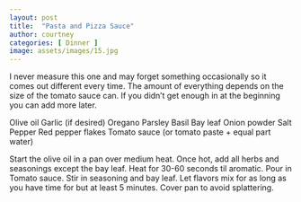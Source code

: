 ```yaml
---
layout: post
title:  "Pasta and Pizza Sauce"
author: courtney
categories: [ Dinner ]
image: assets/images/15.jpg
---
```

I never measure this one and may forget something occasionally so it comes out different every time. The amount of everything depends on the size of the tomato sauce can. If you didn’t get enough in at the beginning you can add more later.

Olive oil
Garlic (if desired)
Oregano
Parsley
Basil
Bay leaf
Onion powder
Salt
Pepper
Red pepper flakes
Tomato sauce (or tomato paste + equal part water)

Start the olive oil in a pan over medium heat. Once hot, add all herbs and seasonings except the bay leaf. Heat for 30-60 seconds til aromatic. Pour in Tomato sauce. Stir in seasoning and bay leaf. Let flavors mix for as long as you have time for but at least 5 minutes. Cover pan to avoid splattering.